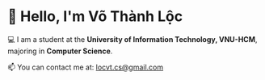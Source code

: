 # 👋 Hello, I'm Võ Thành Lộc

💻 I am a student at the **University of Information Technology, VNU-HCM**,  
majoring in **Computer Science**.

📫 You can contact me at: [locvt.cs@gmail.com](mailto:locvt.cs@gmail.com)
